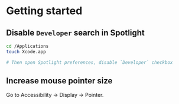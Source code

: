# Getting started

## Disable `Developer` search in Spotlight

```bash
cd /Applications
touch Xcode.app

# Then open Spotlight preferences, disable `Developer` checkbox
```

## Increase mouse pointer size

Go to Accessibility -> Display -> Pointer.
